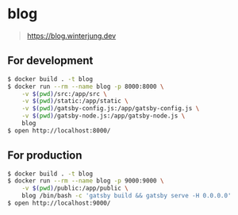 # blog
> https://blog.winterjung.dev

## For development

```sh
$ docker build . -t blog
$ docker run --rm --name blog -p 8000:8000 \
    -v $(pwd)/src:/app/src \
    -v $(pwd)/static:/app/static \
    -v $(pwd)/gatsby-config.js:/app/gatsby-config.js \
    -v $(pwd)/gatsby-node.js:/app/gatsby-node.js \
    blog
$ open http://localhost:8000/
```

## For production

```sh
$ docker build . -t blog
$ docker run --rm --name blog -p 9000:9000 \
    -v $(pwd)/public:/app/public \
    blog /bin/bash -c 'gatsby build && gatsby serve -H 0.0.0.0'
$ open http://localhost:9000/
```
